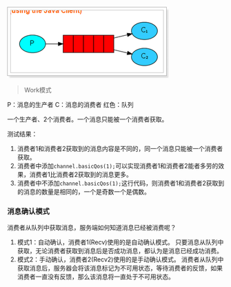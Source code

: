 ![image](https://raw.githubusercontent.com/9527dong/demo/master/RabbitMQ/src/main/resources/img/work.png)

>Work模式

P：消息的生产者
C：消息的消费者
红色：队列

一个生产者、2个消费者。一个消息只能被一个消费者获取。

测试结果：

1. 消费者1和消费者2获取到的消息内容是不同的，同一个消息只能被一个消费者获取。
2. 消费者中添加`channel.basicQos(1);`可以实现消费者1和消费者2能者多劳的效果，消费者1比消费者2获取到的消息更多。
3. 消费者中不添加`channel.basicQos(1);`这行代码，则消费者1和消费者2获取到的消息的数量是相同的，一个是奇数一个是偶数。

### 消息确认模式
消费者从队列中获取消息，服务端如何知道消息已经被消费呢？

1. 模式1：自动确认，消费者1(Recv)使用的是自动确认模式。
	只要消息从队列中获取，无论消费者获取到消息后是否成功消息，都认为是消息已经成功消费。
2. 模式2：手动确认，消费者2(Recv2)使用的是手动确认模式。
	消费者从队列中获取消息后，服务器会将该消息标记为不可用状态，等待消费者的反馈，如果消费者一直没有反馈，那么该消息将一直处于不可用状态。


  